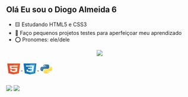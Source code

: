 ## Olá Eu sou o Diogo Almeida 6

- 🟨 Estudando HTML5 e CSS3
- 💠 Faço pequenos projetos testes para aperfeiçoar meu aprendizado
- ⭕ Pronomes: ele/dele

<div align="center">
  <a href="https://github.com/DiogoAlmeida6">
  <img height="180em" src="https://github-readme-stats.vercel.app/api?username=DiogoAlmeida6&show_icons=false&theme=algolia&include_all_commits=true&count_private=true"/>
</div>
  <div style="display: inline_block"><br>
  <img align="center" alt="Diogo-HTML" height="30" width="40" src="https://raw.githubusercontent.com/devicons/devicon/master/icons/html5/html5-original.svg">
  <img align="center" alt="Diogo-CSS" height="30" width="40" src="https://raw.githubusercontent.com/devicons/devicon/master/icons/css3/css3-original.svg">
  <img align="center" alt="Diogo-Python" height="30" width="40" src="https://raw.githubusercontent.com/devicons/devicon/master/icons/python/python-original.svg">
</div>
  
  ##
  
  <div> 
  <a href="https://instagram.com/dg.almeidx" target="_blank"><img src="https://img.shields.io/badge/-Instagram-%23E4405F?style=for-the-badge&logo=instagram&logoColor=white" target="_blank"></a> 
  <a href = "mailto:bessadiogo85@gmail.com"><img src="https://img.shields.io/badge/-Gmail-%23333?style=for-the-badge&logo=gmail&logoColor=white" target="_blank"></a>
